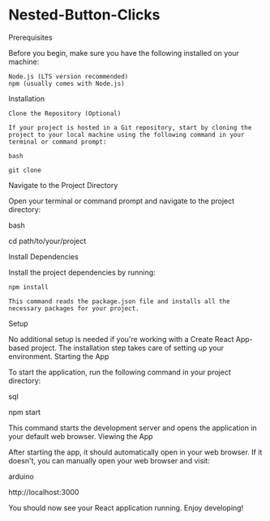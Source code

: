 # Nested-Button-Clicks
Prerequisites

Before you begin, make sure you have the following installed on your machine:

    Node.js (LTS version recommended)
    npm (usually comes with Node.js)

Installation

    Clone the Repository (Optional)

    If your project is hosted in a Git repository, start by cloning the project to your local machine using the following command in your terminal or command prompt:

    bash

    git clone 

Navigate to the Project Directory

Open your terminal or command prompt and navigate to the project directory:

bash

cd path/to/your/project

Install Dependencies

Install the project dependencies by running:

    npm install

    This command reads the package.json file and installs all the necessary packages for your project.

Setup

No additional setup is needed if you're working with a Create React App-based project. The installation step takes care of setting up your environment.
Starting the App

To start the application, run the following command in your project directory:

sql

npm start

This command starts the development server and opens the application in your default web browser.
Viewing the App

After starting the app, it should automatically open in your web browser. If it doesn't, you can manually open your web browser and visit:

arduino

http://localhost:3000

You should now see your React application running. Enjoy developing!
